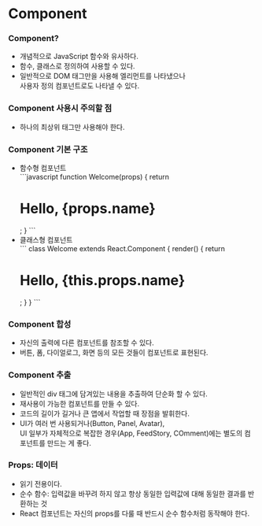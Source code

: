 <h1>Component</h1>
<p>
   <h3>Component?</h3>
   <ul>
      <li>개념적으로 JavaScript 함수와 유사하다.</li>
      <li>함수, 클래스로 정의하여 사용할 수 있다.</li>
      <li>일반적으로 DOM 태그만을 사용해 엘리먼트를 나타냈으나<br>
      사용자 정의 컴포넌트로도 나타낼 수 있다.</li>
   </ul>

   <h3>Component 사용시 주의할 점</h3>
   <ul>
      <li>하나의 최상위 태그만 사용해야 한다.</li>
   </ul>

   <h3>Component 기본 구조</h3>
   <ul>
      <li>함수형 컴포넌트</li>
      ```javascript
      function Welcome(props) {
         return <h1>Hello, {props.name}</h1>;
      }
      ```
      <li>클래스형 컴포넌트</li>
      ```
      class Welcome extends React.Component {
         render() {
            return <h1>Hello, {this.props.name}</h1>;
         }
      }
      ```
   </ul>
      
   <h3>Component 합성</h3>
   <ul>
      <li>자신의 출력에 다른 컴포넌트를 참조할 수 있다.</li>
      <li>버튼, 폼, 다이얼로그, 화면 등의 모든 것들이 컴포넌트로 표현된다.</li>
   </ul>

   <h3>Component 추출</h3>
   <ul>
      <li>일반적인 div 태그에 담겨있는 내용을 추출하여 단순화 할 수 있다.</li>
      <li>재사용이 가능한 컴포넌트를 만들 수 있다.</li>
      <li>코드의 길이가 길거나 큰 앱에서 작업할 때 장점을 발휘한다.</li>
      <li>UI가 여러 번 사용되거나(Button, Panel, Avatar),<br> 
      UI 일부가 자체적으로 복잡한 경우(App, FeedStory, COmment)에는 별도의 컴포넌트를 만드는 게 좋다.</li>
   </ul>

   <h3>Props: 데이터</h3>
   <ul>
      <li>읽기 전용이다.</li>
      <li>순수 함수: 입력값을 바꾸려 하지 않고 항상 동일한 입력값에 대해 동일한 결과를 반환하는 것</li>
      <li>React 컴포넌트는 자신의 props를 다룰 때 반드시 순수 함수처럼 동작해야 한다.</li>
   </ul>
</p>